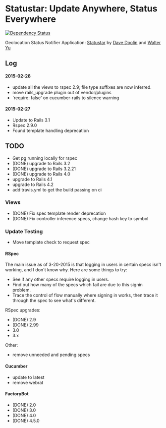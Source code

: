 # Statustar: Update Anywhere, Status Everywhere

[![Dependency Status](https://gemnasium.com/doolin/statustar.png)](https://gemnasium.com/doolin/statustar)

Geolocation Status Notifier Application:
[Statustar](http://railstutorial.org/)
by [Dave Doolin](http://tinobox.com/wordpress/)
and [Walter Yu](http://fiveamsoftware.com/)


## Log


#### 2015-02-28

* update all the views to rspec 2.9; file type suffixes are now inferred.
* move rails_upgrade plugin out of vendor/plugins
* 'require: false' on cucumber-rails to silence warning


#### 2015-02-27

* Update to Rails 3.1
* Rspec 2.9.0
* Found template handling deprecation


## TODO

* Get pg running locally for rspec
* (DONE) upgrade to Rails 3.2
* (DONE) upgrade to Rails 3.2.21
* (DONE) upgrade to Rails 4.0
* upgrade to Rails 4.1
* upgrade to Rails 4.2
* add travis.yml to get the build passing on ci

### Views

* (DONE) Fix spec template render deprecation
* (DONE) Fix controller inference specs, change hash key to symbol


### Update Testing

* Move template check to request spec

#### RSpec

The main issue as of 3-20-2015 is that logging in users in certain
specs isn't working, and I don't know why. Here are some things to try:

* See if any other specs require logging in users.
* Find out how many of the specs which fail are due to this signin problem.
* Trace the control of flow manually where signing in works, then trace it
  through the spec to see what's different.

RSpec upgrades:

* (DONE) 2.9
* (DONE) 2.99
* 3.0
* 3.x

Other: 

* remove unneeded and pending specs

#### Cucumber

* update to latest
* remove webrat


#### FactoryBot

* (DONE) 2.0
* (DONE) 3.0
* (DONE) 4.0
* (DONE) 4.5.0
